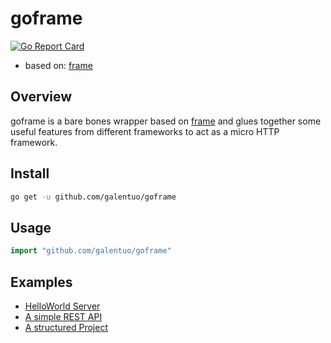 # goframe
[![Go Report Card](https://goreportcard.com/badge/github.com/galentuo/goframe)](https://goreportcard.com/report/github.com/galentuo/goframe)

* based on: [frame](https://github.com/j4in/frame)

## Overview

goframe is a bare bones wrapper based on [frame](https://github.com/j4in/frame) and glues together some useful features from different frameworks to act as a micro HTTP framework.

## Install

```bash
go get -u github.com/galentuo/goframe
```

## Usage

```go
import "github.com/galentuo/goframe"
```

## Examples

- [HelloWorld Server](https://github.com/galentuo/goframe-examples/tree/master/hello)
- [A simple REST API](https://github.com/galentuo/goframe-examples/tree/master/simple)
- [A structured Project](https://github.com/galentuo/goframe-examples/tree/master/project)
